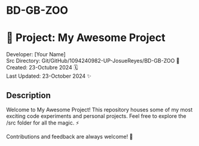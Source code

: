 # BD-GB-ZOO
# 🚀 Project: My Awesome Project

Developer: [Your Name]  
Src Directory: Git/GitHub/1094240982-UP-JosueReyes/BD-GB-ZOO 📂  
Created: 23-Octubre 2024 🗓️  
Last Updated: 23-October 2024 ✨  

## Description
Welcome to My Awesome Project! This repository houses some of my most exciting code experiments and personal projects. Feel free to explore the /src folder for all the magic. ⚡

Contributions and feedback are always welcome! 🙌
